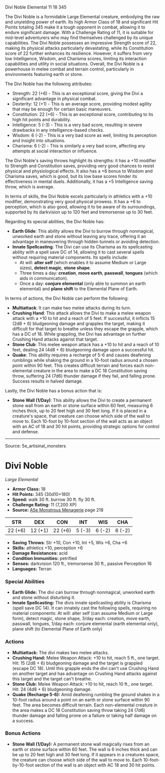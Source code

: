 <MonsterName/>Divi Noble</MonsterName>
<CreatureType/>Elemental</CreatureType>
<CR/>11</CR>
<AC/>18</AC>
<HP/>345</HP>
<summary>The Divi Noble is a formidable Large Elemental creature, embodying the raw and unyielding power of earth. Its high Armor Class of 18 and significant Hit Points totaling 345 make it a tough opponent in combat, allowing it to endure significant damage. With a Challenge Rating of 11, it is suitable for mid-level adventurers who may find themselves challenged by its unique capabilities. The Divi Noble possesses an impressive Strength score of 22, making its physical attacks particularly devastating, while its Constitution score of 22 further enhances its resilience. However, it suffers from very low Intelligence, Wisdom, and Charisma scores, limiting its interaction capabilities and utility in social situations. Overall, the Divi Noble is a powerhouse in melee combat and terrain control, particularly in environments featuring earth or stone.</summary>

<detail>

The Divi Noble has the following attributes:

- Strength: 22 (+6) - This is an exceptional score, giving the Divi a significant advantage in physical combat.
- Dexterity: 12 (+1) - This is an average score, providing modest agility that may be enough for certain basic maneuvers.
- Constitution: 22 (+6) - This is an exceptional score, contributing to its high hit points and durability.
- Intelligence: 5 (-3) - This is a very bad score, resulting in severe drawbacks in any intelligence-based checks.
- Wisdom: 6 (-2) - This is a very bad score as well, limiting its perception and insight into situations.
- Charisma: 6 (-2) - This is similarly a very bad score, affecting any attempts at social interaction or influence.

The Divi Noble's saving throws highlight its strengths: it has a +10 modifier to Strength and Constitution saves, providing very good chances to resist physical and physiological effects. It also has a +6 bonus to Wisdom and Charisma saves, which is good, but its low base scores hinder its effectiveness in mental duels. Additionally, it has a +5 Intelligence saving throw, which is average.

In terms of skills, the Divi Noble excels particularly in athletics with a +10 modifier, demonstrating very good physical prowess. It has a +6 to perception, which is also good, allowing it to be aware of its surroundings, supported by its darkvision up to 120 feet and tremorsense up to 30 feet.

Regarding its special abilities, the Divi Noble has:

- **Earth Glide**: This ability allows the Divi to burrow through nonmagical, unworked earth and stone without leaving any trace, offering it an advantage in maneuvering through hidden tunnels or avoiding detection.
- **Innate Spellcasting**: The Divi can use its Charisma as its spellcasting ability with a spell save DC of 14, allowing it to cast several spells without requiring material components. Its spells include:
  - At will: **alter self** (which enables it to assume Medium or Large sizes), **detect magic**, **stone shape**.
  - Three times a day: **creation**, **move earth**, **passwall**, **tongues** (which aids in communication).
  - Once a day: **conjure elemental** (only able to summon an earth elemental) and **plane shift** to the Elemental Plane of Earth.

In terms of actions, the Divi Noble can perform the following:

- **Multiattack**: It can make two melee attacks during its turn.
- **Crushing Hand**: This attack allows the Divi to make a melee weapon attack with a +10 to hit and a reach of 5 feet. If successful, it inflicts 15 (2d8 + 6) bludgeoning damage and grapples the target, making it difficult for that target to breathe unless they escape the grapple, which has a DC of 18. While grappling, the Divi has advantage on further Crushing Hand attacks against that target.
- **Stone Club**: This melee weapon attack has a +10 to hit and a reach of 10 feet, dealing 24 (4d8 + 6) bludgeoning damage upon a successful hit.
- **Quake**: This ability requires a recharge of 5-6 and causes deafening rumblings while shaking the ground in a 10-foot radius around a chosen point within 90 feet. This creates difficult terrain and forces each non-elemental creature in the area to make a DC 18 Constitution saving throw, suffering 24 (7d6) thunder damage if they fail, and falling prone. Success results in halved damage.

Lastly, the Divi Noble has a bonus action that is:

- **Stone Wall (1/Day)**: This ability allows the Divi to create a permanent stone wall from an earth or stone surface within 60 feet, measuring 6 inches thick, up to 20 feet high and 30 feet long. If it is placed in a creature's space, that creature can choose which side of the wall to move to. Each 10-foot by 10-foot section of the wall acts as an object with an AC of 18 and 30 hit points, providing strategic options for control and defense.</detail>



---

Source: 5e_artisinal_monsters

# Divi Noble

*Large* *Elemental*

- **Armor Class:** 18
- **Hit Points:** 345 (30d10+180)
- **Speed:** walk 30 ft. burrow 30 ft. fly 30 ft.
- **Challenge Rating:** 11 (7,200 XP)
- **Source:** [A5e Monstrous Menagerie](https://enpublishingrpg.com/products/level-up-monstrous-menagerie-a5e) page 218

| STR | DEX | CON | INT | WIS | CHA |
| --- | --- | --- | --- | --- | --- |
| 22 (+6) | 12 (+1) | 22 (+6) | 5 (-3) | 6 (-2) | 6 (-2) |

- **Saving Throws**: Str +10, Con +10, Int +5, Wis +6, Cha +6
- **Skills:** athletics +10, perception +6
- **Damage Resistances:** acid
- **Condition Immunities:** petrified
- **Senses:** darkvision 120 ft., tremorsense 30 ft., passive Perception 16
- **Languages:** Terran

### Special Abilities

- **Earth Glide:** The divi can burrow through nonmagical, unworked earth and stone without disturbing it.
- **Innate Spellcasting:** The divis innate spellcasting ability is Charisma (spell save DC 14). It can innately cast the following spells, requiring no material components: At will: alter self (can assume Medium or Large form), detect magic, stone shape, 3/day each: creation, move earth, passwall, tongues, 1/day each: conjure elemental (earth elemental only), plane shift (to Elemental Plane of Earth only)

### Actions

- **Multiattack:** The divi makes two melee attacks.
- **Crushing Hand:** Melee Weapon Attack: +10 to hit, reach 5 ft., one target. Hit: 15 (2d8 + 6) bludgeoning damage  and the target is grappled (escape DC 18). Until this grapple ends  the divi can't use Crushing Hand on another target and has advantage on Crushing Hand attacks against this target  and the target can't breathe.
- **Stone Club:** Melee Weapon Attack: +10 to hit, reach 10 ft., one target. Hit: 24 (4d8 + 6) bludgeoning damage.
- **Quake (Recharge 5-6):** Amid deafening rumbling  the ground shakes in a 10-foot radius around a point on an earth or stone surface within 90 feet. The area becomes difficult terrain. Each non-elemental creature in the area makes a DC 18 Constitution saving throw  taking 24 (7d6) thunder damage and falling prone on a failure or taking half damage on a success.

### Bonus Actions

- **Stone Wall (1/Day):** A permanent stone wall magically rises from an earth or stone surface within 60 feet. The wall is 6 inches thick and can be up to 20 feet high and 30 feet long. If it appears in a creatures space, the creature can choose which side of the wall to move to. Each 10-foot-by-10-foot section of the wall is an object with AC 18 and 30 hit points.




